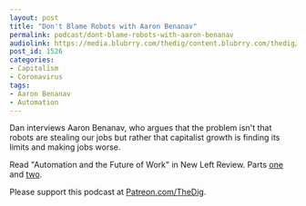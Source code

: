 ```yaml
---
layout: post
title: "Don't Blame Robots with Aaron Benanav"
permalink: podcast/dont-blame-robots-with-aaron-benanav
audiolink: https://media.blubrry.com/thedig/content.blubrry.com/thedig/The_Dig-EP_255-Benanav.mp3
post_id: 1526
categories: 
- Capitalism
- Coronavirus
tags: 
- Aaron Benanav
- Automation
---
```


Dan interviews Aaron Benanav, who argues that the problem isn't that robots are stealing our jobs but rather that capitalist growth is finding its limits and making jobs worse.

Read "Automation and the Future of Work" in 
New Left Review. Parts 
[one](https://newleftreview.org/issues/II119/articles/aaron-benanav-automation-and-the-future-of-work-1) and 
[two](https://newleftreview.org/issues/II120/articles/aaron-benanav-automation-and-the-future-of-work-2).

Please support this podcast at 
[Patreon.com/TheDig](http://Patreon.com/TheDig).